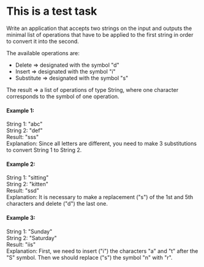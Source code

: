 # This is a test task

Write an application that accepts two strings on the input and outputs the minimal list of operations that have to be applied to the first string in order to convert it into the second.

The available operations are: 
  - Delete => designated with the symbol "d"
  - Insert => designated with the symbol "i"
  - Substitute => designated with the symbol "s"

The result => a list of operations of type String, where one character corresponds to the symbol of one operation.

#### Example 1:  
String 1: "abc"  
String 2: "def"  
Result: "sss"  
Explanation: Since all letters are different, you need to make 3 substitutions to convert String 1 to String 2.

#### Example 2:  
String 1: "sitting"  
String 2: "kitten"  
Result: "ssd"  
Explanation: It is necessary to make a replacement ("s") of the 1st and 5th characters and delete ("d") the last one.

#### Example 3:  
String 1: "Sunday"  
String 2: "Saturday"  
Result: "iis"  
Explanation: First, we need to insert ("i") the characters "a" and "t" after the "S" symbol. Then we should replace ("s") the symbol "n" with "r".
